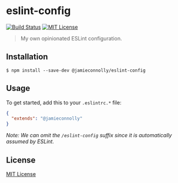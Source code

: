 # eslint-config

[![Build Status][build-status-image]][build-status-url]
[![MIT License][license-image]][license-url]

> My own opinionated ESLint configuration.

## Installation

```
$ npm install --save-dev @jamieconnolly/eslint-config
```

## Usage

To get started, add this to your `.eslintrc.*` file:

```json
{
  "extends": "@jamieconnolly"
}
```

*Note: We can omit the `/eslint-config` suffix since it is automatically assumed by ESLint.*

## License

[MIT License][license-url]

[build-status-image]: https://api.travis-ci.org/jamieconnolly/eslint-config.svg?branch=master
[build-status-url]: https://travis-ci.org/jamieconnolly/eslint-config

[license-image]: https://img.shields.io/badge/license-MIT-blue.svg
[license-url]: https://github.com/jamieconnolly/eslint-config/blob/master/LICENSE
